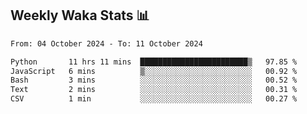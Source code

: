 ## Weekly Waka Stats 📊
<!--START_SECTION:waka-->

```txt
From: 04 October 2024 - To: 11 October 2024

Python       11 hrs 11 mins  ████████████████████████▒   97.85 %
JavaScript   6 mins          ▒░░░░░░░░░░░░░░░░░░░░░░░░   00.92 %
Bash         3 mins          ░░░░░░░░░░░░░░░░░░░░░░░░░   00.52 %
Text         2 mins          ░░░░░░░░░░░░░░░░░░░░░░░░░   00.31 %
CSV          1 min           ░░░░░░░░░░░░░░░░░░░░░░░░░   00.27 %
```

<!--END_SECTION:waka-->

<!--

Here are some ideas to get you started:

- 🔭 I’m currently working on (way to add branches committed on)
- 🌱 I’m currently learning Web Frameworks and Machine Learning! (Lisp, JS (react & angular), Python, and __)
- 💬 Ask me about ...
- 📫 How to reach me: 
- 😄 Pronouns: He/Him/His
- ⚡ Fun fact: ...

that-recsys-lab
-->
